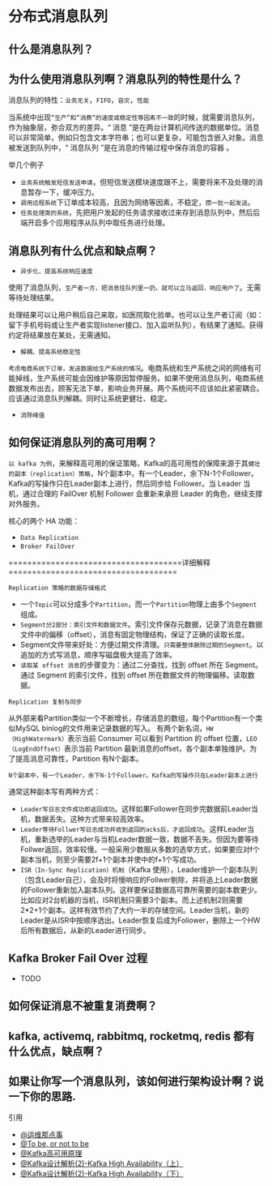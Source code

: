 # 分布式消息队列
## 什么是消息队列？

## 为什么使用消息队列啊？消息队列的特性是什么？

消息队列的特性：`业务无关`，`FIFO`，`容灾`，`性能`

当系统中出现`“生产“和“消费“的速度或稳定性等因素不一致`的时候，就需要消息队列，作为抽象层，弥合双方的差异。“ 消息 ”是在两台计算机间传送的数据单位。消息可以非常简单，例如只包含文本字符串；也可以更复杂，可能包含嵌入对象。消息被发送到队列中，“ 消息队列 ”是在消息的传输过程中保存消息的容器 。

举几个例子

* `业务系统触发短信发送申请`，但短信发送模块速度跟不上，需要将来不及处理的消息暂存一下，缓冲压力。
* `调用远程系统`下订单成本较高，且因为网络等因素，不稳定，`攒一批一起发送`。
* `任务处理类的系统`，先把用户发起的任务请求接收过来存到消息队列中，然后后端开启多个应用程序从队列中取任务进行处理。

## 消息队列有什么优点和缺点啊？

* `异步化、提高系统响应速度`

使用了消息队列，`生产者一方，把消息往队列里一扔，就可以立马返回，响应用户了`。无需等待处理结果。

处理结果可以让用户稍后自己来取，如医院取化验单。也可以让生产者订阅（如：留下手机号码或让生产者实现listener接口、加入监听队列），有结果了通知。获得约定将结果放在某处，无需通知。

* `解耦、提高系统稳定性`

`考虑电商系统下订单，发送数据给生产系统的情况`。电商系统和生产系统之间的网络有可能掉线，生产系统可能会因维护等原因暂停服务。如果不使用消息队列，电商系统数据发布出去，顾客无法下单，影响业务开展。两个系统间不应该如此紧密耦合。应该通过消息队列解耦。同时让系统更健壮、稳定。

* `消除峰值`

## 如何保证消息队列的高可用啊？

`以 kafka 为例`，来解释高可用的保证策略，Kafka的高可用性的保障来源于其`健壮的副本（replication）策略`，N个副本中，有一个Leader，余下N-1个Follower。Kafka的写操作只在Leader副本上进行，然后同步给 Follower。当 Leader 当机，通过合理的 FailOver 机制 Follower 会重新来承担 Leader 的角色，继续支撑对外服务。

核心的两个 HA 功能：
* `Data Replication`
* `Broker FailOver`

=====================================详细解释====================================

`Replication 策略的数据存储格式`

* 一个`Topic`可以分成多个`Partition`，而一个`Partition`物理上由多个`Segment`组成。
* `Segment分2部分：索引文件和数据文件`。索引文件保存元数据，记录了消息在数据文件中的偏移（offset），消息有固定物理结构，保证了正确的读取长度。
* Segment文件带来好处：方便过期文件清理。`只需要整体删除过期的Segment`。以追加的方式写消息，顺序写磁盘极大提高了效率。
* `读取某 offset 消息`的步骤变为：通过二分查找，找到 offset 所在 Segment。通过 Segment 的索引文件，找到 offset 所在数据文件的物理偏移。读取数据。

`Replication 复制与同步`

从外部来看Partition类似一个不断增长，存储消息的数组，每个Partition有一个类似MySQL binlog的文件用来记录数据的写入。
有两个新名词，`HW（HighWatermark）`表示当前 Consumer 可以看到 Partition 的 offset 位置，`LEO（LogEndOffset）`表示当前 Partition 最新消息的offset，各个副本单独维护。为了提高消息可靠性，Partition 有N个副本。

`N个副本中，有一个Leader，余下N-1个Follower。Kafka的写操作只在Leader副本上进行`

通常这种副本写有两种方式：

* `Leader写日志文件成功即返回成功`。这样如果Follower在同步完数据前Leader当机，数据丢失。这种方式带来较高效率。
* `Leader等待Follwer写日志成功并收到返回的acks后，才返回成功`。这样Leader当机，重新选举的Leader与当机Leader数据一致，数据不丢失。但因为要等待Follwer返回，效率较慢。一般采用少数服从多数的选举方式，如果要应对f个副本当机，则至少需要2f+1个副本并使中的f+1个写成功。
* `ISR（In-Sync Replication）机制`（Kafka 使用），Leader维护一个副本队列（包含Leader自己），会及时将慢响应的Follwer剔除，并将追上Leader数据的Follower重新加入副本队列。这样要保证数据高可靠所需要的副本数更少。比如应对2台机器的当机，ISR机制只需要3个副本。而上述机制2则需要2*2+1个副本。这样有效节约了大约一半的存储空间。Leader当机，新的Leader是从ISR中按顺序选出。Leader恢复后成为Follower，删除上一个HW后所有数据后，从新的Leader进行同步。

## Kafka Broker Fail Over 过程
* TODO


## 如何保证消息不被重复消费啊？


## kafka, activemq, rabbitmq, rocketmq, redis 都有什么优点，缺点啊？

## 如果让你写一个消息队列，该如何进行架构设计啊？说一下你的思路.


引用
* [@运维那点事](http://www.ywnds.com/?p=5791)
* [@To be, or not to be](https://www.cnblogs.com/tuhooo/p/8109083.html)
* [@Kafka高可用原理](https://www.cnblogs.com/gm-201705/p/7795676.html)
* [@Kafka设计解析(2)-Kafka High Availability（上）](http://www.jasongj.com/2015/04/24/KafkaColumn2/)
* [@Kafka设计解析(2)-Kafka High Availability（下）](http://www.jasongj.com/2015/04/24/KafkaColumn2/)


